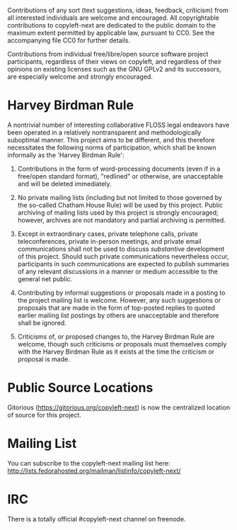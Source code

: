 
Contributions of any sort (text suggestions, ideas, feedback,
criticism) from all interested individuals are welcome and encouraged.
All copyrightable contributions to copyleft-next are dedicated to the
public domain to the maximum extent permitted by applicable law,
pursuant to CC0. See the accompanying file CC0 for further details.

Contributions from individual free/libre/open source software project
participants, regardless of their views on copyleft, and regardless of
their opinions on existing licenses such as the GNU GPLv2 and its
successors, are especially welcome and strongly encouraged.

Harvey Birdman Rule
===================

A nontrivial number of interesting collaborative FLOSS legal endeavors
have been operated in a relatively nontransparent and methodologically
suboptimal manner. This project aims to be different, and this
therefore necessitates the following norms of participation, which
shall be known informally as the 'Harvey Birdman Rule':

  1. Contributions in the form of word-processing documents (even if
     in a free/open standard format), "redlined" or otherwise, are
     unacceptable and will be deleted immediately.

  2. No private mailing lists (including but not limited to those
     governed by the so-called Chatham House Rule) will be used by
     this project.  Public archiving of mailing lists used by this
     project is strongly encouraged; however, archives are not
     mandatory and partial archiving is permitted.

  3. Except in extraordinary cases, private telephone calls, private
     teleconferences, private in-person meetings, and private email
     communications shall not be used to discuss *substantive*
     development of this project.  Should such private communications
     nevertheless occur, participants in such communications are
     expected to publish summaries of any relevant discussions in a
     manner or medium accessible to the general net public.

  4. Contributing by informal suggestions or proposals made in a
     posting to the project mailing list is welcome. However, any such
     suggestions or proposals that are made in the form of top-posted
     replies to quoted earlier mailing list postings by others are
     unacceptable and therefore shall be ignored.

  5. Criticisms of, or proposed changes to, the Harvey Birdman Rule
     are welcome, though such criticisms or proposals must themselves
     comply with the Harvey Birdman Rule as it exists at the time the
     criticism or proposal is made.

Public Source Locations
=======================

Gitorious (https://gitorious.org/copyleft-next) is now the centralized
location of source for this project.

Mailing List
============

You can subscribe to the copyleft-next mailing list here:
http://lists.fedorahosted.org/mailman/listinfo/copyleft-next/

IRC
===

There is a totally official #copyleft-next channel on freenode.

